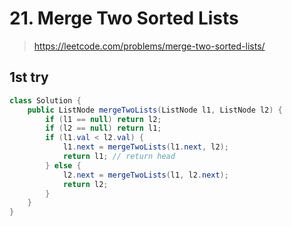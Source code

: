 # 21. Merge Two Sorted Lists
> https://leetcode.com/problems/merge-two-sorted-lists/

## 1st try
```java
class Solution {
    public ListNode mergeTwoLists(ListNode l1, ListNode l2) {
        if (l1 == null) return l2;
        if (l2 == null) return l1;
        if (l1.val < l2.val) {
            l1.next = mergeTwoLists(l1.next, l2);
            return l1; // return head
        } else {
            l2.next = mergeTwoLists(l1, l2.next);
            return l2;
        }
    }
}
```